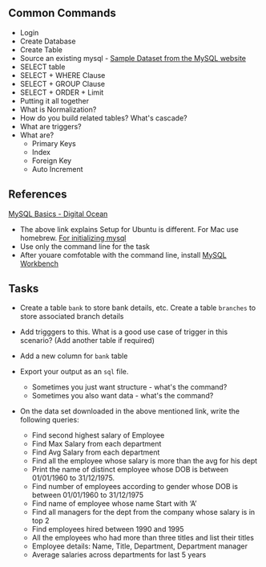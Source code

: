 ## Common Commands
  * Login
  * Create Database
  * Create Table
  * Source an existing mysql - [Sample Dataset from the MySQL website](https://launchpad.net/test-db/+download)
  * SELECT table
  * SELECT + WHERE Clause
  * SELECT + GROUP Clause
  * SELECT + ORDER + Limit
  * Putting it all together
  * What is Normalization?
  * How do you build related tables? What's cascade?
  * What are triggers?
  * What are?
    * Primary Keys
    * Index
    * Foreign Key
    * Auto Increment

## References

[MySQL Basics - Digital Ocean](https://www.digitalocean.com/community/tutorials/a-basic-mysql-tutorial)
* The above link explains Setup for Ubuntu is different. For Mac use homebrew. [For initializing mysql](https://dev.mysql.com/doc/refman/5.5/en/default-privileges.html)
* Use only the command line for the task
* After youare comfotable with the command line, install [MySQL Workbench](https://www.mysql.com/products/workbench/)
  
## Tasks
  * Create a table `bank` to store bank details, etc. Create a table `branches` to store associated branch details
  * Add trigggers to this. What is a good use case of trigger in this scenario? (Add another table if required)
  * Add a new column for `bank` table 
  * Export your output as an `sql` file.
    * Sometimes you just want structure - what's the command?
    * Sometimes you also want data - what's the command?
  
  * On the data set downloaded in the above mentioned link, write the following queries:
    * Find second highest salary of Employee
    * Find Max Salary from each department
    * Find Avg Salary from each department
    * Find all the employee whose salary is more than the avg for his dept
    * Print the name of distinct employee whose DOB is between 01/01/1960 to 31/12/1975.
    * Find number of employees according to gender  whose DOB is between 01/01/1960 to 31/12/1975
    * Find name of employee whose name Start with ‘A’
    * Find all managers for the dept from the company whose salary is in top 2
    * Find employees hired between 1990 and 1995
    * All the employees who had more than three titles and list their titles
    * Employee details: Name, Title, Department, Department manager
    * Average salaries across departments for last 5 years
